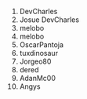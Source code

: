 
1. DevCharles
2. Josue
DevCharles
3. melobo
3. melobo
4. OscarPantoja
5. tuxdinosaur
6. Jorgeo80
7. dered
8. AdanMc00
9. Angys
